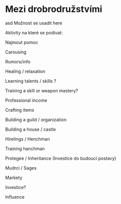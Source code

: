 # Mezi drobrodružstvími

asd Možnost se usadit here

Aktivity na které se podívat:

Najmout pomoc

Carousing

Rumors/info

Healing / relaxation

Learning talents / skills ?

Training a skill or weapon mastery?

Professional income

Crafting items

Building a guild / organization

Building a house / castle

Hirelings / Henchman

Training hanchman

Protegee  / Inheritance (Investice do budoucí postavy)

Mudrci / Sages

Markety

Investice?

Influence









